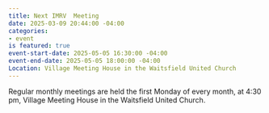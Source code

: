 ```yaml
---
title: Next IMRV  Meeting
date: 2025-03-09 20:44:00 -04:00
categories:
- event
is featured: true
event-start-date: 2025-05-05 16:30:00 -04:00
event-end-date: 2025-05-05 18:00:00 -04:00
Location: Village Meeting House in the Waitsfield United Church
---
```


Regular monthly meetings are held the first Monday of every month, at 4:30 pm, Village Meeting House in the Waitsfield United Church.
   